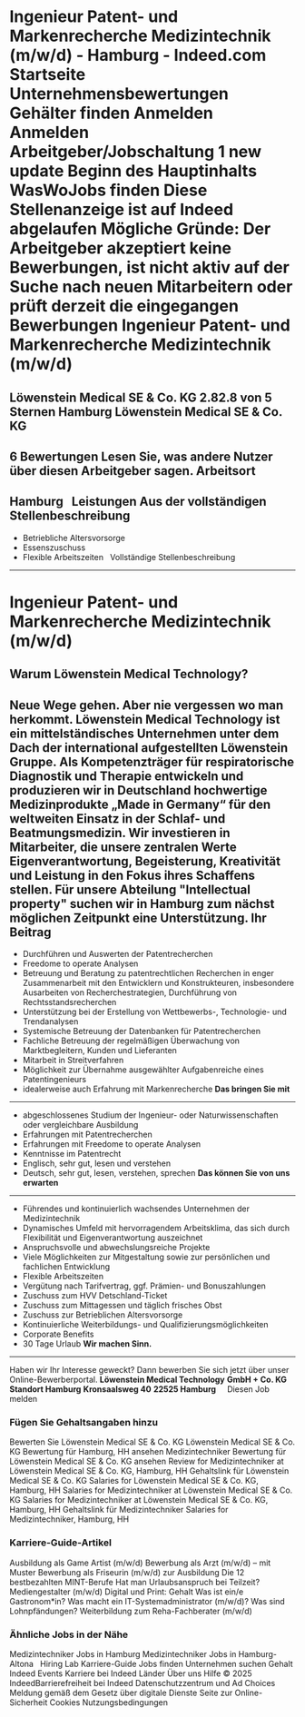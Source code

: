 Ingenieur Patent- und Markenrecherche Medizintechnik (m/w/d) - Hamburg - Indeed.com
Startseite
Unternehmensbewertungen
Gehälter finden
Anmelden
Anmelden
Arbeitgeber/Jobschaltung
1 new update
Beginn des Hauptinhalts
WasWoJobs finden
Diese Stellenanzeige ist auf Indeed abgelaufen
Mögliche Gründe: Der Arbeitgeber akzeptiert keine Bewerbungen, ist nicht aktiv auf der Suche nach neuen Mitarbeitern oder prüft derzeit die eingegangen Bewerbungen
Ingenieur Patent- und Markenrecherche Medizintechnik (m/w/d)
============================================================
Löwenstein Medical SE & Co. KG
2.82.8 von 5 Sternen
Hamburg
Löwenstein Medical SE & Co. KG
------------------------------
6 Bewertungen
Lesen Sie, was andere Nutzer über diesen Arbeitgeber sagen.
Arbeitsort
----------
Hamburg
&nbsp;
Leistungen Aus der vollständigen Stellenbeschreibung
----------------------------------------------------
* Betriebliche Altersvorsorge
* Essenszuschuss
* Flexible Arbeitszeiten
&nbsp;
Vollständige Stellenbeschreibung
--------------------------------
**Ingenieur Patent- und Markenrecherche Medizintechnik (m/w/d)**
================================================================
**Warum Löwenstein Medical Technology?**
----------------------------------------
**Neue Wege gehen.** Aber nie vergessen wo man herkommt. Löwenstein Medical Technology ist ein mittelständisches Unternehmen unter dem Dach der international aufgestellten Löwenstein Gruppe. Als Kompetenzträger für respiratorische Diagnostik und Therapie entwickeln und produzieren wir in Deutschland hochwertige Medizinprodukte „Made in Germany“ für den weltweiten Einsatz in der Schlaf- und Beatmungsmedizin. Wir investieren in Mitarbeiter, die unsere zentralen Werte Eigenverantwortung, Begeisterung, Kreativität und Leistung in den Fokus ihres Schaffens stellen.
Für unsere Abteilung "Intellectual property" suchen wir in Hamburg zum nächst möglichen Zeitpunkt eine Unterstützung.
**Ihr Beitrag**
---------------
* Durchführen und Auswerten der Patentrecherchen
* Freedome to operate Analysen
* Betreuung und Beratung zu patentrechtlichen Recherchen in enger Zusammenarbeit mit den Entwicklern und Konstrukteuren, insbesondere Ausarbeiten von Recherchestrategien, Durchführung von Rechtsstandsrecherchen
* Unterstützung bei der Erstellung von Wettbewerbs-, Technologie- und Trendanalysen
* Systemische Betreuung der Datenbanken für Patentrecherchen
* Fachliche Betreuung der regelmäßigen Überwachung von Marktbegleitern, Kunden und Lieferanten
* Mitarbeit in Streitverfahren
* Möglichkeit zur Übernahme ausgewählter Aufgabenreiche eines Patentingenieurs
* idealerweise auch Erfahrung mit Markenrecherche
**Das bringen Sie mit**
-----------------------
* abgeschlossenes Studium der Ingenieur- oder Naturwissenschaften oder vergleichbare Ausbildung
* Erfahrungen mit Patentrecherchen
* Erfahrungen mit Freedome to operate Analysen
* Kenntnisse im Patentrecht
* Englisch, sehr gut, lesen und verstehen
* Deutsch, sehr gut, lesen, verstehen, sprechen
**Das können Sie von uns erwarten**
-----------------------------------
* Führendes und kontinuierlich wachsendes Unternehmen der Medizintechnik
* Dynamisches Umfeld mit hervorragendem Arbeitsklima, das sich durch Flexibilität und Eigenverantwortung auszeichnet
* Anspruchsvolle und abwechslungsreiche Projekte
* Viele Möglichkeiten zur Mitgestaltung sowie zur persönlichen und fachlichen Entwicklung
* Flexible Arbeitszeiten
* Vergütung nach Tarifvertrag, ggf. Prämien- und Bonuszahlungen
* Zuschuss zum HVV Detschland-Ticket
* Zuschuss zum Mittagessen und täglich frisches Obst
* Zuschuss zur Betrieblichen Altersvorsorge
* Kontinuierliche Weiterbildungs- und Qualifizierungsmöglichkeiten
* Corporate Benefits
* 30 Tage Urlaub
**Wir machen Sinn.**
--------------------
Haben wir Ihr Interesse geweckt? Dann bewerben Sie sich jetzt über unser Online-Bewerberportal.
**Löwenstein Medical Technology**
**GmbH + Co. KG**
**Standort Hamburg**
**Kronsaalsweg 40**
**22525 Hamburg**
&nbsp;
&nbsp;
Diesen Job melden
### Fügen Sie Gehaltsangaben hinzu
Bewerten Sie Löwenstein Medical SE & Co. KG
Löwenstein Medical SE & Co. KG Bewertung für Hamburg, HH ansehen
Medizintechniker Bewertung für Löwenstein Medical SE & Co. KG ansehen
Review for Medizintechniker at Löwenstein Medical SE & Co. KG, Hamburg, HH
Gehaltslink für Löwenstein Medical SE & Co. KG
Salaries for Löwenstein Medical SE & Co. KG, Hamburg, HH
Salaries for Medizintechniker at Löwenstein Medical SE & Co. KG
Salaries for Medizintechniker at Löwenstein Medical SE & Co. KG, Hamburg, HH
Gehaltslink für Medizintechniker
Salaries for Medizintechniker, Hamburg, HH
&nbsp;
### Karriere-Guide-Artikel
Ausbildung als Game Artist (m/w/d)
Bewerbung als Arzt (m/w/d) – mit Muster
Bewerbung als Friseurin (m/w/d) zur Ausbildung
Die 12 bestbezahlten MINT-Berufe
Hat man Urlaubsanspruch bei Teilzeit?
Mediengestalter (m/w/d) Digital und Print: Gehalt
Was ist ein/e Gastronom\*in?
Was macht ein IT-Systemadministrator (m/w/d)?
Was sind Lohnpfändungen?
Weiterbildung zum Reha-Fachberater (m/w/d)
&nbsp;
### Ähnliche Jobs in der Nähe
Medizintechniker Jobs in Hamburg
Medizintechniker Jobs in Hamburg-Altona
&nbsp;
Hiring Lab Karriere-Guide Jobs finden Unternehmen suchen Gehalt Indeed Events Karriere bei Indeed Länder Über uns Hilfe
© 2025 IndeedBarrierefreiheit bei Indeed Datenschutzzentrum und Ad Choices Meldung gemäß dem Gesetz über digitale Dienste Seite zur Online-Sicherheit Cookies Nutzungsbedingungen